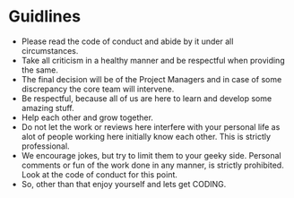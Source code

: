 # Guidlines
  - Please read the code of conduct and abide by it under all circumstances.
  - Take all criticism in a healthy manner and be respectful when providing the same.
  - The final decision will be of the Project Managers and in case of some discrepancy the core team will intervene.
  - Be respectful, because all of us are here to learn and develop some amazing stuff. 
  - Help each other and grow together.
  - Do not let the work or reviews here interfere with your personal life as alot of people working here initially know each other. This is strictly professional.
  - We encourage jokes, but try to limit them to your geeky side. Personal comments or fun of the work done in any manner, is strictly prohibited. Look at the code of conduct for this point.
  - So, other than that enjoy yourself and lets get CODING.
